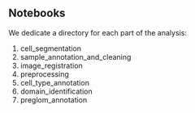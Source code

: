 ## Notebooks

We dedicate a directory for each part of the analysis:

01. cell_segmentation
02. sample_annotation_and_cleaning
03. image_registration
04. preprocessing
05. cell_type_annotation
06. domain_identification
07. preglom_annotation
